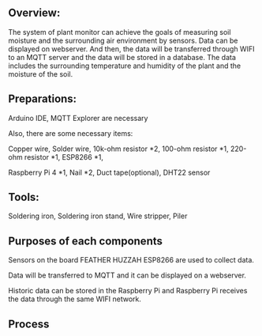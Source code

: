## Overview:

The system of plant monitor can achieve the goals of measuring soil moisture and the surrounding air environment by sensors. Data can be displayed on webserver. And then, the data will be transferred through WIFI to an MQTT server and the data will be stored in a database. The data includes the surrounding temperature and humidity of the plant and the moisture of the soil.



## Preparations:

Arduino IDE, MQTT Explorer are necessary

Also, there are some necessary items:

Copper wire, Solder wire, 10k-ohm resistor *2, 100-ohm resistor *1, 220-ohm resistor *1, ESP8266 *1,

Raspberry Pi 4 *1, Nail *2, Duct tape(optional), DHT22 sensor

## Tools:

Soldering iron, Soldering iron stand, Wire stripper, Piler

## Purposes of each components

Sensors on the board FEATHER HUZZAH ESP8266 are used to collect data.

Data will be transferred to MQTT and it can be displayed on a webserver.

Historic data can be stored in the Raspberry Pi and Raspberry Pi receives the data through the same WIFI network.

## Process

